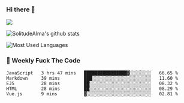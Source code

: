 ### Hi there 👋
<p>
  <a href="https://count.getloli.com/"><img src="https://count.getloli.com/get/@:solitudealma"></a>
</p>

![SolitudeAlma's github stats](https://github-readme-stats.vercel.app/api?username=solitudealma&show_icons=true&theme=radical)

![Most Used Languages](https://github-readme-stats.vercel.app/api/top-langs/?username=solitudealma&layout=compact&hide_border=true&theme=dark)
<!-- ![visitors](https://visitor-badge.glitch.me/badge?page_id=solitudealma.solitudealma.id) -->


### :dart: Weekly Fuck The Code

<!--START_SECTION:waka-->
```text
JavaScript   3 hrs 47 mins   ████████████████▓░░░░░░░░   66.65 % 
Markdown     39 mins         ███░░░░░░░░░░░░░░░░░░░░░░   11.60 % 
EJS          28 mins         ██░░░░░░░░░░░░░░░░░░░░░░░   08.32 % 
HTML         28 mins         ██░░░░░░░░░░░░░░░░░░░░░░░   08.29 % 
Vue.js       9 mins          ▓░░░░░░░░░░░░░░░░░░░░░░░░   02.81 % 
```
<!--END_SECTION:waka-->
